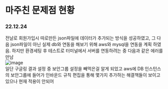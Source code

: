 # 마주친 문제점 현황
### 22.12.24
전날로 회원가입시 따로만든 json파일에 데이터가 추가되는 방식을 성공하였고, 그 다음 json파일이 아닌 실제 db와 연동을 해보기 위해 aws와 mysql을 연동을 계획 하였음. 
하지만 환경세팅 후 테스트로 터미널에서 서버를 연동하려는 중 다음과 같은 에러를 만남 <br>
![image](https://user-images.githubusercontent.com/120312998/209441436-8da09a9a-15e6-4482-89e2-4de2928ac10a.png) <br>
일단 구글링 결과 설정 중 보안그룹 설정을 빼먹은걸 알게 되었고 aws에 DB 인스턴스의 보안그룹에 들어가 인바운드 규칙 편집을 통해 몇가지 추가하는 해결책들이 보이고 있으나
현재 적용이 안되어 
